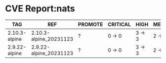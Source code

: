 # CVE Report:nats
|      TAG      |          REF           | PROMOTE | CRITICAL |  HIGH  | MEDIUM |  LOW   | UNKNOWN |
|---------------|------------------------|---------|----------|--------|--------|--------|---------|
| 2.10.3-alpine | 2.10.3-alpine_20231123 | ?       | 0 -> 0   | 3 -> 3 | 2 -> 2 | 0 -> 0 | 0 -> 0  |
| 2.9.22-alpine | 2.9.22-alpine_20231123 | ?       | 0 -> 0   | 3 -> 3 | 2 -> 2 | 0 -> 0 | 0 -> 0  |
